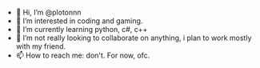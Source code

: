- 👋 Hi, I’m @plotonnn
- 👀 I’m interested in coding and gaming.
- 🌱 I’m currently learning python, c#, c++
- 💞️ I’m not really looking to collaborate on anything, i plan to work mostly with my friend.
- 📫 How to reach me: don't. For now, ofc.

